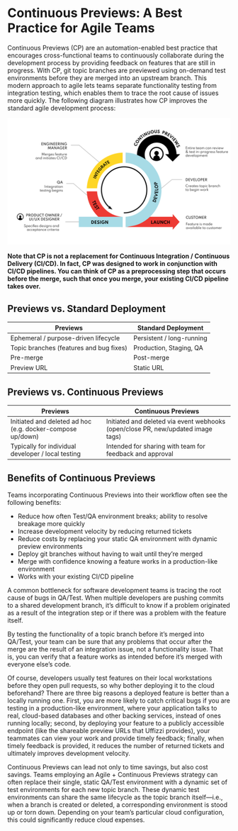 # Continuous Previews: A Best Practice for Agile Teams
Continuous Previews (CP) are an automation-enabled best practice that encourages cross-functional teams to continuously collaborate during the development process by providing feedback on features that are still in progress. With CP, git topic branches are previewed using on-demand test environments before they are merged into an upstream branch. This modern approach to agile lets teams separate functionality testing from integration testing, which enables them to trace the root cause of issues more quickly. The following diagram illustrates how CP improves the standard agile development process:

![](assets/images/agile-with-cp.svg)

**Note that CP is not a replacement for Continuous Integration / Continuous Delivery (CI/CD). In fact, CP was designed to work in conjunction with CI/CD pipelines. You can think of CP as a preprocessing step that occurs before the merge, such that once you merge, your existing CI/CD pipeline takes over.**

## Previews vs. Standard Deployment

|            Previews                     | Standard Deployment        |
| --------------------------------------- | -------------------------- |
| Ephemeral / purpose-driven lifecycle    | Persistent / long-running  |
| Topic branches (features and bug fixes) | Production, Staging, QA    |
| Pre-merge                               | Post-merge                 |
| Preview URL                             | Static URL                 |


## Previews vs. Continuous Previews

|            Previews                     | Continuous Previews                        |
| --------------------------------------- | ------------------------------------------ |
| Initiated and deleted ad hoc (e.g. docker-compose up/down) | Initiated and deleted via event webhooks (open/close PR, new/updated image tags)             |
| Typically for individual developer / local testing | Intended for sharing with team for feedback and approval |

## Benefits of Continuous Previews

Teams incorporating Continuous Previews into their workflow often see the following benefits:

* Reduce how often Test/QA environment breaks; ability to resolve breakage more quickly
* Increase development velocity by reducing returned tickets
* Reduce costs by replacing your static QA environment with dynamic preview environments
* Deploy git branches without having to wait until they’re merged
* Merge with confidence knowing a feature works in a production-like environment
* Works with your existing CI/CD pipeline

A common bottleneck for software development teams is tracing the root cause of bugs in QA/Test. When multiple developers are pushing commits to a shared development branch, it’s difficult to know if a problem originated as a result of the integration step or if there was a problem with the feature itself.

By testing the functionality of a topic branch before it’s merged into QA/Test, your team can be sure that any problems that occur after the merge are the result of an integration issue, not a functionality issue. That is, you can verify that a feature works as intended before it’s merged with everyone else’s code. 

Of course, developers usually test features on their local workstations before they open pull requests, so why bother deploying it to the cloud beforehand? There are three big reasons a deployed feature is better than a locally running one. First, you are more likely to catch critical bugs if you are testing in a production-like environment, where your application talks to real, cloud-based databases and other backing services, instead of ones running locally; second, by deploying your feature to a publicly accessible endpoint (like the shareable preview URLs that Uffizzi provides), your teammates can view your work and provide timely feedback; finally, when timely feedback is provided, it reduces the number of returned tickets and ultimately improves development velocity. 

Continuous Previews can lead not only to time savings, but also cost savings. Teams employing an Agile + Continuous Previews strategy can often replace their single, static QA/Test environment with a dynamic set of test environments for each new topic branch. These dynamic test environments can share the same lifecycle as the topic branch itself—i.e., when a branch is created or deleted, a corresponding environment is stood up or torn down. Depending on your team’s particular cloud configuration, this could significantly reduce cloud expenses.


